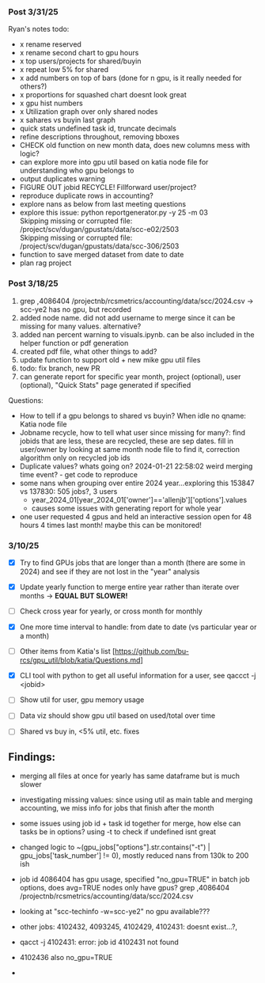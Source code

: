 ### Post 3/31/25  
Ryan's notes todo:  
- x rename reserved
- x rename second chart to gpu hours 
- x top users/projects for shared/buyin
- x repeat low 5% for shared
- x add numbers on top of bars (done for n gpu, is it really needed for others?)
- x proportions for squashed chart doesnt look great
- x gpu hist numbers
- x Utilization graph over only shared nodes
- x sahares vs buyin last graph
- quick stats undefined task id, truncate decimals
- refine descriptions throughout, removing bboxes
- CHECK old function on new month data, does new columns mess with logic?
- can explore more into gpu util based on katia node file for understanding who gpu belongs to
- output duplicates warning
- FIGURE OUT jobid RECYCLE! Fillforward user/project?
- reproduce duplicate rows in accounting?
- explore nans as below from last meeting questions
- explore this issue: python reportgenerator.py -y 25 -m 03  
Skipping missing or corrupted file: /project/scv/dugan/gpustats/data/scc-e02/2503  
Skipping missing or corrupted file: /project/scv/dugan/gpustats/data/scc-306/2503  
- function to save merged dataset from date to date
- plan rag project

### Post 3/18/25
1. grep ,4086404 /projectnb/rcsmetrics/accounting/data/scc/2024.csv -> scc-ye2 has no gpu, but recorded  
2. added node name. did not add username to merge since it can be missing for many values. alternative?  
3. added nan percent warning to visuals.ipynb. can be also included in the helper function or pdf generation  
4. created pdf file, what other things to add?  
5. update function to support old + new mike gpu util files  
6. todo: fix branch, new PR  
7. can generate report for specific year month, project (optional), user (optional), "Quick Stats" page generated if specified

Questions:  
- How to tell if a gpu belongs to shared vs buyin? When idle no qname: Katia node file
- Jobname recycle, how to tell what user since missing for many?: find jobids that are less, these are recycled, these are sep dates. fill in user/owner by looking at same month node file to find it, correction algorithm only on recycled job ids
- Duplicate values? whats going on? 2024-01-21 22:58:02 weird merging time event? - get code to reproduce
- some nans when grouping over entire 2024 year...exploring this 153847 vs 137830: 505 jobs?, 3 users
   - year_2024_01[year_2024_01['owner']=='allenjb']['options'].values
   - causes some issues with generating report for whole year  
- one user requested 4 gpus and held an interactive session open for 48 hours 4 times last month! maybe this can be monitored!

### 3/10/25

- [x] Try to find GPUs jobs that are longer than a month (there are some in 2024) and see if they are not lost in the "year" analysis
- [x] Update yearly function to merge entire year rather than iterate over months -> **EQUAL BUT SLOWER!**
- [ ] Check cross year for yearly, or cross month for monthly
- [x] One more time interval to handle: from date to date (vs particular year or a month)
- [ ] Other items from Katia's list [https://github.com/bu-rcs/gpu_util/blob/katia/Questions.md]
- [x] CLI tool with python to get all useful information for a user, see qaccct -j \<jobid\>
- [ ] Show util for user, gpu memory usage
- [ ] Data viz should show gpu util based on used/total over time
- [ ] Shared vs buy in, <5% util, etc. fixes  


## Findings:  
- merging all files at once for yearly has same dataframe but is much slower
- investigating missing values: since using util as main table and merging accounting, we miss info for jobs that finish after the month
- some issues using job id + task id together for merge, how else can tasks be in options? using -t to check if undefined isnt great
- changed logic to ~(gpu_jobs["options"].str.contains("-t") | gpu_jobs['task_number'] != 0), mostly reduced nans from 130k to 200 ish
- job id 4086404 has gpu usage, specified "no_gpu=TRUE" in batch job options, does avg=TRUE nodes only have gpus? grep ,4086404 /projectnb/rcsmetrics/accounting/data/scc/2024.csv
- looking at "scc-techinfo -w=scc-ye2" no gpu available???
- other jobs: 4102432, 4093245, 4102429, 4102431: doesnt exist...?, 
- qacct -j 4102431: error: job id 4102431 not found
- 4102436 also no_gpu=TRUE

- 